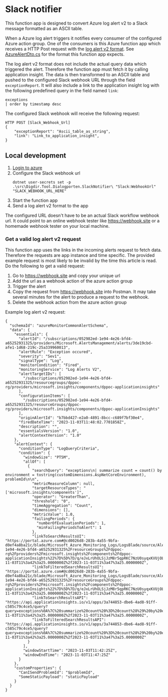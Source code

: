 # Slack notifier
This function app is designed to convert Azure log alert v2 to a Slack message formatted as an ASCII table. 

When a Azure log alert triggers it notifies every consumer of the configured Azure action group. One of the consumers is this Azure function app which receives a HTTP Post request with the [log alert v2 format](https://learn.microsoft.com/en-us/azure/azure-monitor/alerts/alerts-common-schema#sample-log-alert-when-the-monitoringservice--log-alerts-v2). See [AzureAlertDto.cs](./Features/AzureAlertToSlackForwarder/AzureAlertDto.cs) for the format this function app expects. 

The log alert v2 format does not include the actual query data which triggered the alert. Therefore the function app must fetch it by calling application insight. The data is then transformed to an ASCII table and pushed to the configured Slack webhook URL through the field `exceptionReport`. It will also include a link to the application insight log with the following predefined query in the field named `link`:
```KQL
exceptions
| order by timestamp desc
```

The configured Slack webhook will receive the following request:
```HTTP
HTTP POST [Slack_Webhook_Url]
{
    "exceptionReport": "Ascii_table_as_string",
    "link": "Link_to_application_insight",
}
```

## Local development
1. [Login to azure](https://learn.microsoft.com/en-us/dotnet/azure/sdk/authentication/?tabs=command-line#exploring-the-sequence-of-defaultazurecredential-authentication-methods)
2. Configure the Slack webhook url
    ```powerhell
    dotnet user-secrets set -p .\src\Digdir.Tool.Dialogporten.SlackNotifier\ "Slack:WebhookUrl" "SLACK_WEBHOOK_URL_HERE"
    ```
3. Start the function app
4. Send a log alert v2 format to the app

The configured URL doesn't have to be an actual Slack workflow webhook url. It could point to an online webhook tester like https://webhook.site or a homemade webhook tester on your local machine.

### Get a valid log alert v2 request
This function app uses the links in the incoming alerts request to fetch data. Therefore the requests are app instance and time specific. The provided example request is most likely to be invalid by the time this article is read. Do the following to get a valid request: 
1. Go to https://webhook.site and copy your unique url
2. Add the url as a webhook action of the azure action group 
3. Trigger the alert
4. Copy the request from https://webhook.site into Postman. It may take several minutes for the alert to produce a request to the webhook.
5. Delete the webhook action from the azure action group

Example log alert v2 request:
```jsonc
{
  "schemaId": "azureMonitorCommonAlertSchema",
  "data": {
    "essentials": {
      "alertId": "/subscriptions/052982ed-1e94-4e26-bfd4-a65252931325/providers/Microsoft.AlertsManagement/alerts/3de19cbd-afe1-1d68-219c-25a339960013",
      "alertRule": "Exception occured",
      "severity": "Sev1",
      "signalType": "Log",
      "monitorCondition": "Fired",
      "monitoringService": "Log Alerts V2",
      "alertTargetIDs": [
        "/subscriptions/052982ed-1e94-4e26-bfd4-a65252931325/resourcegroups/dppoc-rg/providers/microsoft.insights/components/dppoc-applicationinsights"
      ],
      "configurationItems": [
        "/subscriptions/052982ed-1e94-4e26-bfd4-a65252931325/resourceGroups/dppoc-rg/providers/microsoft.insights/components/dppoc-applicationInsights"
      ],
      "originAlertId": "b7bbd427-e2a0-4891-8bcc-c689f7bf30e4",
      "firedDateTime": "2023-11-03T11:48:02.7701858Z",
      "description": "",
      "essentialsVersion": "1.0",
      "alertContextVersion": "1.0"
    },
    "alertContext": {
      "conditionType": "LogQueryCriteria",
      "condition": {
        "windowSize": "PT5M",
        "allOf": [
          {
            "searchQuery": "exceptions\n| summarize count = count() by environment = tostring(customDimensions.AspNetCoreEnvironment), problemId\n\n",
            "metricMeasureColumn": null,
            "targetResourceTypes": "['microsoft.insights/components']",
            "operator": "GreaterThan",
            "threshold": "0",
            "timeAggregation": "Count",
            "dimensions": [],
            "metricValue": 1.0,
            "failingPeriods": {
              "numberOfEvaluationPeriods": 1,
              "minFailingPeriodsToAlert": 1
            },
            "linkToSearchResultsUI": "https://portal.azure.com#@cd0026d8-283b-4a55-9bfa-d0ef4a8ba21c/blade/Microsoft_Azure_Monitoring_Logs/LogsBlade/source/Alerts.EmailLinks/scope/%7B%22resources%22%3A%5B%7B%22resourceId%22%3A%22%2Fsubscriptions%2F052982ed-1e94-4e26-bfd4-a65252931325%2FresourceGroups%2Fdppoc-rg%2Fproviders%2Fmicrosoft.insights%2Fcomponents%2Fdppoc-applicationInsights%22%7D%5D%7D/q/eJxLrUhOLSjJzM8r5qpRKC7NzU0syqxKVUjOL80rUbCF0BqaCkmVCql5ZZlF%2BXm5qWCJkvzikqLMvHSN5NLikvxcl0ygeDHIGD3H4gK%2F1BLn%2FKJUV4QOTR2FgqL8pJzUXM8UAA%3D%3D/prettify/1/timespan/2023-11-03T11%3a42%3a25.0000000Z%2f2023-11-03T11%3a47%3a25.0000000Z",
            "linkToFilteredSearchResultsUI": "https://portal.azure.com#@cd0026d8-283b-4a55-9bfa-d0ef4a8ba21c/blade/Microsoft_Azure_Monitoring_Logs/LogsBlade/source/Alerts.EmailLinks/scope/%7B%22resources%22%3A%5B%7B%22resourceId%22%3A%22%2Fsubscriptions%2F052982ed-1e94-4e26-bfd4-a65252931325%2FresourceGroups%2Fdppoc-rg%2Fproviders%2Fmicrosoft.insights%2Fcomponents%2Fdppoc-applicationInsights%22%7D%5D%7D/q/eJxLrUhOLSjJzM8r5qpRKC7NzU0syqxKVUjOL80rUbCF0BqaCkmVCql5ZZlF%2BXm5qWCJkvzikqLMvHSN5NLikvxcl0ygeDHIGD3H4gK%2F1BLn%2FKJUV4QOTR2FgqL8pJzUXM8UAA%3D%3D/prettify/1/timespan/2023-11-03T11%3a42%3a25.0000000Z%2f2023-11-03T11%3a47%3a25.0000000Z",
            "linkToSearchResultsAPI": "https://api.applicationinsights.io/v1/apps/3a744853-dbe6-4ad8-91ff-c585c79c4ce5/query?query=exceptions%0A%7C%20summarize%20count%20%3D%20count%28%29%20by%20environment%20%3D%20tostring%28customDimensions.AspNetCoreEnvironment%29%2C%20problemId&timespan=2023-11-03T11%3a42%3a25.0000000Z%2f2023-11-03T11%3a47%3a25.0000000Z",
            "linkToFilteredSearchResultsAPI": "https://api.applicationinsights.io/v1/apps/3a744853-dbe6-4ad8-91ff-c585c79c4ce5/query?query=exceptions%0A%7C%20summarize%20count%20%3D%20count%28%29%20by%20environment%20%3D%20tostring%28customDimensions.AspNetCoreEnvironment%29%2C%20problemId&timespan=2023-11-03T11%3a42%3a25.0000000Z%2f2023-11-03T11%3a47%3a25.0000000Z"
          }
        ],
        "windowStartTime": "2023-11-03T11:42:25Z",
        "windowEndTime": "2023-11-03T11:47:25Z"
      }
    },
    "customProperties": {
      "CanISendProblemId": "$problemId",
      "SomeStaticPayload": "staticPayload"
    }
  }
}

```
